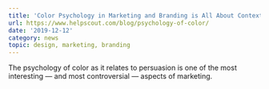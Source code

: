 ```yaml
---
title: 'Color Psychology in Marketing and Branding is All About Context'
url: https://www.helpscout.com/blog/psychology-of-color/
date: '2019-12-12'
category: news
topic: design, marketing, branding
---
```


The psychology of color as it relates to persuasion is one of the most interesting — and most controversial — aspects of marketing.

